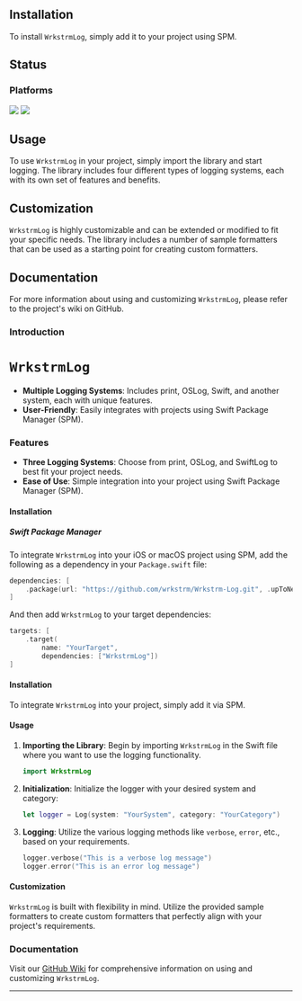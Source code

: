 ## Installation

To install `WrkstrmLog`, simply add it to your project using SPM.

## Status

### Platforms

[![](https://img.shields.io/endpoint?url=https%3A%2F%2Fswiftpackageindex.com%2Fapi%2Fpackages%2Fwrkstrm%2FWrkstrmLog%2Fbadge%3Ftype%3Dswift-versions)](https://swiftpackageindex.com/wrkstrm/WrkstrmLog)
[![](https://img.shields.io/endpoint?url=https%3A%2F%2Fswiftpackageindex.com%2Fapi%2Fpackages%2Fwrkstrm%2FWrkstrmLog%2Fbadge%3Ftype%3Dplatforms)](https://swiftpackageindex.com/wrkstrm/WrkstrmLog)

## Usage

To use `WrkstrmLog` in your project, simply import the library and start logging. The library includes four different types of logging systems, each with its own set of features and benefits.

## Customization

`WrkstrmLog` is highly customizable and can be extended or modified to fit your specific needs. The library includes a number of sample formatters that can be used as a starting point for creating custom formatters.

## Documentation

For more information about using and customizing `WrkstrmLog`, please refer to the project's wiki on GitHub.

### Introduction

# `WrkstrmLog`

- **Multiple Logging Systems**: Includes print, OSLog, Swift, and another system, each with unique features.
- **User-Friendly**: Easily integrates with projects using Swift Package Manager (SPM).

### Features

- **Three Logging Systems**: Choose from print, OSLog, and SwiftLog to best fit your project needs.
- **Ease of Use**: Simple integration into your project using Swift Package Manager (SPM).

#### Installation

##### Swift Package Manager

To integrate `WrkstrmLog` into your iOS or macOS project using SPM, add the following as a dependency in your `Package.swift` file:

```swift
dependencies: [
    .package(url: "https://github.com/wrkstrm/Wrkstrm-Log.git", .upToNextMajor(from: "1.0.0"))
]
```

And then add `WrkstrmLog` to your target dependencies:

```swift
targets: [
    .target( 
        name: "YourTarget",
        dependencies: ["WrkstrmLog"])
]
```

#### Installation

To integrate `WrkstrmLog` into your project, simply add it via SPM.

#### Usage

1. **Importing the Library**:
   Begin by importing `WrkstrmLog` in the Swift file where you want to use the logging functionality.

   ```swift
   import WrkstrmLog
   ```

2. **Initialization**:
   Initialize the logger with your desired system and category:

   ```swift
   let logger = Log(system: "YourSystem", category: "YourCategory")
   ```

3. **Logging**:
   Utilize the various logging methods like `verbose`, `error`, etc., based on your requirements.

   ```swift
   logger.verbose("This is a verbose log message")
   logger.error("This is an error log message")
   ```

#### Customization

`WrkstrmLog` is built with flexibility in mind. Utilize the provided sample formatters to create custom formatters that perfectly align with your project's requirements.

### Documentation

Visit our [GitHub Wiki](https://github.com/wrkstrm/WrkstrmLog/wiki) for comprehensive information on using and customizing `WrkstrmLog`.

---

[build-badge]: https://github.com/wrkstrm/laussat/actions/workflows/wrkstrm-log-swift.yml/badge.svg
[test-badge]: https://github.com/wrkstrm/laussat/actions/workflows/wrkstrm-log-tests-swift.yml/badge.svg
